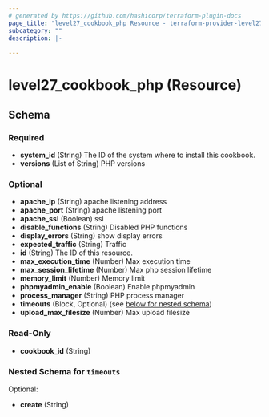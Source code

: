 ```yaml
---
# generated by https://github.com/hashicorp/terraform-plugin-docs
page_title: "level27_cookbook_php Resource - terraform-provider-level27"
subcategory: ""
description: |-
  
---
```


# level27_cookbook_php (Resource)





<!-- schema generated by tfplugindocs -->
## Schema

### Required

- **system_id** (String) The ID of the system where to install this cookbook.
- **versions** (List of String) PHP versions

### Optional

- **apache_ip** (String) apache listening address
- **apache_port** (String) apache listening port
- **apache_ssl** (Boolean) ssl
- **disable_functions** (String) Disabled PHP functions
- **display_errors** (String) show display errors
- **expected_traffic** (String) Traffic
- **id** (String) The ID of this resource.
- **max_execution_time** (Number) Max execution time
- **max_session_lifetime** (Number) Max php session lifetime
- **memory_limit** (Number) Memory limit
- **phpmyadmin_enable** (Boolean) Enable phpmyadmin
- **process_manager** (String) PHP process manager
- **timeouts** (Block, Optional) (see [below for nested schema](#nestedblock--timeouts))
- **upload_max_filesize** (Number) Max upload filesize

### Read-Only

- **cookbook_id** (String)

<a id="nestedblock--timeouts"></a>
### Nested Schema for `timeouts`

Optional:

- **create** (String)


